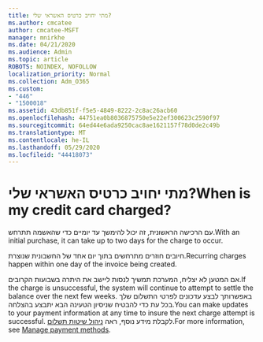 ```yaml
---
title: מתי יחויב כרטיס האשראי שלי?
ms.author: cmcatee
author: cmcatee-MSFT
manager: mnirkhe
ms.date: 04/21/2020
ms.audience: Admin
ms.topic: article
ROBOTS: NOINDEX, NOFOLLOW
localization_priority: Normal
ms.collection: Adm_O365
ms.custom:
- "446"
- "1500018"
ms.assetid: 43db851f-f5e5-4849-8222-2c8ac26acb60
ms.openlocfilehash: 44751ea0b8036875750e5e22ef300623c2590f97
ms.sourcegitcommit: 64ed44e6ada9250cac8ae1621157f78d0de2c49b
ms.translationtype: MT
ms.contentlocale: he-IL
ms.lasthandoff: 05/29/2020
ms.locfileid: "44418073"
---
```

# <a name="when-is-my-credit-card-charged"></a><span data-ttu-id="573e0-102">מתי יחויב כרטיס האשראי שלי?</span><span class="sxs-lookup"><span data-stu-id="573e0-102">When is my credit card charged?</span></span>

<span data-ttu-id="573e0-103">עם הרכישה הראשונית, זה יכול להימשך עד יומיים כדי שהאשמה תתרחש.</span><span class="sxs-lookup"><span data-stu-id="573e0-103">With an initial purchase, it can take up to two days for the charge to occur.</span></span>
  
<span data-ttu-id="573e0-104">חיובים חוזרים מתרחשים בתוך יום אחד של החשבונית שנוצרת.</span><span class="sxs-lookup"><span data-stu-id="573e0-104">Recurring charges happen within one day of the invoice being created.</span></span>
  
<span data-ttu-id="573e0-105">אם המטען לא יצליח, המערכת תמשיך לנסות ליישב את היתרה בשבועות הקרובים.</span><span class="sxs-lookup"><span data-stu-id="573e0-105">If the charge is unsuccessful, the system will continue to attempt to settle the balance over the next few weeks.</span></span> <span data-ttu-id="573e0-106">באפשרותך לבצע עדכונים לפרטי התשלום שלך בכל עת כדי להבטיח שניסיון הטעינה הבא יתבצע בהצלחה.</span><span class="sxs-lookup"><span data-stu-id="573e0-106">You can make updates to your payment information at any time to insure the next charge attempt is successful.</span></span> <span data-ttu-id="573e0-107">לקבלת מידע נוסף, ראה [ניהול שיטות תשלום](https://docs.microsoft.com/microsoft-365/commerce/billing-and-payments/manage-payment-methods).</span><span class="sxs-lookup"><span data-stu-id="573e0-107">For more information, see [Manage payment methods](https://docs.microsoft.com/microsoft-365/commerce/billing-and-payments/manage-payment-methods).</span></span>